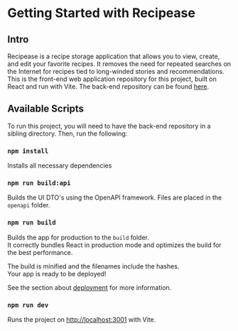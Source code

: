 # Getting Started with Recipease

## Intro

Recipease is a recipe storage application that allows you to view, create, and edit your favorite recipes. It removes the need for repeated searches on the Internet for recipes tied to long-winded stories and recommendations. This is the front-end web application repository for this project, built on React and run with Vite. The back-end repository can be found [here](https://github.com/efisher5/menu-server).

## Available Scripts

To run this project, you will need to have the back-end repository in a sibling directory. Then, run the following:

### `npm install`

Installs all necessary dependencies

### `npm run build:api`

Builds the UI DTO's using the OpenAPI framework. Files are placed in the `openapi` folder.

### `npm run build`

Builds the app for production to the `build` folder.\
It correctly bundles React in production mode and optimizes the build for the best performance.

The build is minified and the filenames include the hashes.\
Your app is ready to be deployed!

See the section about [deployment](https://facebook.github.io/create-react-app/docs/deployment) for more information.

### `npm run dev`

Runs the project on [http://localhost:3001](http://localhost:3001) with Vite.
